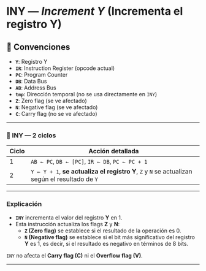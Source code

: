 # INY — *Increment Y* (Incrementa el registro Y)

## 🧠 Convenciones

- **`Y`**: Registro Y
- **`IR`**: Instruction Register (opcode actual)
- **`PC`**: Program Counter
- **`DB`**: Data Bus
- **`AB`**: Address Bus
- **`tmp`**: Dirección temporal (no se usa directamente en `INY`)
- **`Z`**: Zero flag (se ve afectado)
- **`N`**: Negative flag (se ve afectado)
- **`C`**: Carry flag (no se ve afectado)

---

### 🔹 INY — **2 ciclos**

| Ciclo | Acción detallada |
|-------|------------------|
| 1     | `AB ← PC`, `DB ← [PC]`, `IR ← DB`, `PC ← PC + 1` |
| 2     | `Y ← Y + 1`, **se actualiza el registro Y**, `Z` y `N` se actualizan según el resultado de `Y` |

---

### Explicación

- **`INY`** incrementa el valor del registro **Y** en 1.
- Esta instrucción actualiza los flags **Z** y **N**:
  - **`Z` (Zero flag)** se establece si el resultado de la operación es 0.
  - **`N` (Negative flag)** se establece si el bit más significativo del registro **Y** es 1, es decir, si el resultado es negativo en términos de 8 bits.

`INY` no afecta el **Carry flag (C)** ni el **Overflow flag (V)**.

---
